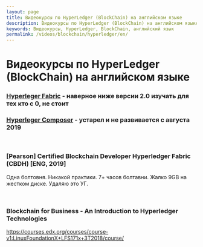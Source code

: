 ```yaml
---
layout: page
title: Видеокурсы по HyperLedger (BlockChain) на английском языке
description: Видеокурсы по HyperLedger (BlockChain) на английском языке
keywords: Видеокурсы, HyperLedger, BlockChain, английский язык
permalink: /videos/blockchain/hyperledger/en/
---
```


# Видеокурсы по HyperLedger (BlockChain) на английском языке

### [Hyperleger Fabric](/videos/blockchain/hyperledger/en/fabric/) - наверное ниже версии 2.0 изучать для тех кто с 0, не стоит

### [Hyperleger Composer](/videos/blockchain/hyperledger/en/composer/) - устарел и не развивается с августа 2019

<br/>

### [Pearson] Certified Blockchain Developer Hyperledger Fabric (CBDH) [ENG, 2019]

Одна болтовня. Никакой практики. 7+ часов болтавни. Жалко 9GB на жестком диске. Удаляю это УГ.

<br/>

### Blockchain for Business - An Introduction to Hyperledger Technologies

https://courses.edx.org/courses/course-v1:LinuxFoundationX+LFS171x+3T2018/course/
